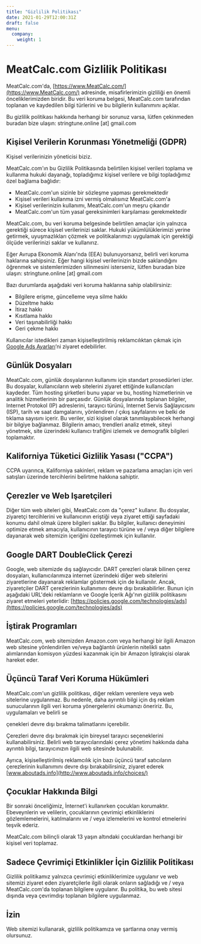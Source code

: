 ```yaml
---
title: "Gizlilik Politikası"
date: 2021-01-29T12:00:31Z
draft: false
menu:
  company:
    weight: 1
---
```


# MeatCalc.com Gizlilik Politikası

MeatCalc.com'da, [https://www.MeatCalc.com/](https://www.MeatCalc.com/) adresinde, misafirlerimizin gizliliği en önemli önceliklerimizden biridir. Bu veri koruma belgesi, MeatCalc.com tarafından toplanan ve kaydedilen bilgi türlerini ve bu bilgilerin kullanımını açıklar.

Bu gizlilik politikası hakkında herhangi bir sorunuz varsa, lütfen çekinmeden buradan bize ulaşın: stringtune.online [at] gmail.com

## Kişisel Verilerin Korunması Yönetmeliği (GDPR)

Kişisel verilerinizin yöneticisi biziz.

MeatCalc.com'ın bu Gizlilik Politikasında belirtilen kişisel verileri toplama ve kullanma hukuki dayanağı, topladığımız kişisel verilere ve bilgi topladığımız özel bağlama bağlıdır:

- MeatCalc.com'un sizinle bir sözleşme yapması gerekmektedir
- Kişisel verileri kullanma izni vermiş olmalısınız MeatCalc.com'a
- Kişisel verilerinizin kullanımı, MeatCalc.com'un meşru çıkarıdır
- MeatCalc.com'un tüm yasal gereksinimleri karşılaması gerekmektedir

MeatCalc.com, bu veri koruma belgesinde belirtilen amaçlar için yalnızca gerektiği sürece kişisel verilerinizi saklar. Hukuki yükümlülüklerimizi yerine getirmek, uyuşmazlıkları çözmek ve politikalarımızı uygulamak için gerektiği ölçüde verilerinizi saklar ve kullanırız.

Eğer Avrupa Ekonomik Alanı'nda (EEA) bulunuyorsanız, belirli veri koruma haklarına sahipsiniz. Eğer hangi kişisel verilerinizin bizde saklandığını öğrenmek ve sistemlerimizden silinmesini isterseniz, lütfen buradan bize ulaşın: stringtune.online [at] gmail.com

Bazı durumlarda aşağıdaki veri koruma haklarına sahip olabilirsiniz:

- Bilgilere erişme, güncelleme veya silme hakkı
- Düzeltme hakkı
- İtiraz hakkı
- Kısıtlama hakkı
- Veri taşınabilirliği hakkı
- Geri çekme hakkı

Kullanıcılar istedikleri zaman kişiselleştirilmiş reklamcılıktan çıkmak için [Google Ads Ayarları](https://www.google.com/settings/ads)’ni ziyaret edebilirler.

## Günlük Dosyaları

MeatCalc.com, günlük dosyalarının kullanımı için standart prosedürleri izler. Bu dosyalar, kullanıcıların web sitelerini ziyaret ettiğinde kullanıcıları kaydeder. Tüm hosting şirketleri bunu yapar ve bu, hosting hizmetlerinin ve analitik hizmetlerinin bir parçasıdır. Günlük dosyalarında toplanan bilgiler, Internet Protokol (IP) adreslerini, tarayıcı türünü, Internet Servis Sağlayıcısını (ISP), tarih ve saat damgalarını, yönlendiren / çıkış sayfalarını ve belki de tıklama sayısını içerir. Bu veriler, sizi kişisel olarak tanımlayabilecek herhangi bir bilgiye bağlanmaz. Bilgilerin amacı, trendleri analiz etmek, siteyi yönetmek, site üzerindeki kullanıcı trafiğini izlemek ve demografik bilgileri toplamaktır.

## Kaliforniya Tüketici Gizlilik Yasası ("CCPA")

CCPA uyarınca, Kaliforniya sakinleri, reklam ve pazarlama amaçları için veri satışları üzerinde tercihlerini belirtme hakkına sahiptir.

## Çerezler ve Web Işaretçileri

Diğer tüm web siteleri gibi, MeatCalc.com da "çerez" kullanır. Bu dosyalar, ziyaretçi tercihlerini ve kullanıcının eriştiği veya ziyaret ettiği sayfadaki konumu dahil olmak üzere bilgileri saklar. Bu bilgiler, kullanıcı deneyimini optimize etmek amacıyla, kullanıcının tarayıcı türüne ve / veya diğer bilgilere dayanarak web sitemizin içeriğini özelleştirmek için kullanılır.

## Google DART DoubleClick Çerezi

Google, web sitemizde dış sağlayıcıdır. DART çerezleri olarak bilinen çerez dosyaları, kullanıcılarımıza internet üzerindeki diğer web sitelerini ziyaretlerine dayanarak reklamlar göstermek için de kullanılır. Ancak, ziyaretçiler DART çerezlerinin kullanımını devre dışı bırakabilirler. Bunun için aşağıdaki URL'deki reklamların ve Google İçerik Ağı'nın gizlilik politikasını ziyaret etmeleri yeterlidir: [https://policies.google.com/technologies/ads](https://policies.google.com/technologies/ads)

## İştirak Programları

MeatCalc.com, web sitemizden Amazon.com veya herhangi bir ilgili Amazon web sitesine yönlendirilen ve/veya bağlantılı ürünlerin nitelikli satın alımlarından komisyon yüzdesi kazanmak için bir Amazon İştirakçisi olarak hareket eder.

## Üçüncü Taraf Veri Koruma Hükümleri

MeatCalc.com'un gizlilik politikası, diğer reklam verenlere veya web sitelerine uygulanmaz. Bu nedenle, daha ayrıntılı bilgi için dış reklam sunucularının ilgili veri koruma yönergelerini okumanızı öneririz. Bu, uygulamaları ve belirli se

çenekleri devre dışı bırakma talimatlarını içerebilir.

Çerezleri devre dışı bırakmak için bireysel tarayıcı seçeneklerini kullanabilirsiniz. Belirli web tarayıcılarındaki çerez yönetimi hakkında daha ayrıntılı bilgi, tarayıcınızın ilgili web sitesinde bulunabilir.

Ayrıca, kişiselleştirilmiş reklamcılık için bazı üçüncü taraf satıcıların çerezlerinin kullanımını devre dışı bırakabilirsiniz, ziyaret ederek [www.aboutads.info](http://www.aboutads.info/choices/)

## Çocuklar Hakkında Bilgi

Bir sonraki önceliğimiz, İnternet'i kullanırken çocukları korumaktır. Ebeveynlerin ve velilerin, çocuklarının çevrimiçi etkinliklerini gözlemlemelerini, katılmalarını ve / veya izlemelerini ve kontrol etmelerini teşvik ederiz.

MeatCalc.com bilinçli olarak 13 yaşın altındaki çocuklardan herhangi bir kişisel veri toplamaz.

## Sadece Çevrimiçi Etkinlikler İçin Gizlilik Politikası

Gizlilik politikamız yalnızca çevrimiçi etkinliklerimize uygulanır ve web sitemizi ziyaret eden ziyaretçilerle ilgili olarak onların sağladığı ve / veya MeatCalc.com'da toplanan bilgilere uygulanır. Bu politika, bu web sitesi dışında veya çevrimdışı toplanan bilgilere uygulanmaz.

## İzin

Web sitemizi kullanarak, gizlilik politikamıza ve şartlarına onay vermiş olursunuz.
